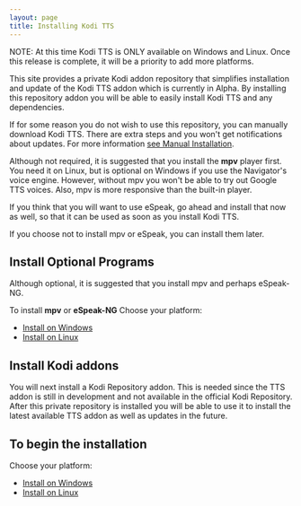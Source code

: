 ```yaml
---
layout: page
title: Installing Kodi TTS
---
```

<meta http-equiv='Content-Type' content='text/html; charset=utf-8' />

NOTE: At this time Kodi TTS is ONLY available on Windows and Linux. Once this release
is complete, it will be a priority to add more platforms.

This site provides a private Kodi addon repository that simplifies installation
and update of the Kodi TTS addon which is currently in Alpha. By installing this
repository addon you will be able to easily install Kodi TTS and any dependencies.

If for some reason you do not wish to use this repository, you can manually download
Kodi TTS. There are extra steps and you won't get notifications about updates. For more
information [see Manual Installation](https://feuerbacher.us/repo/MANUAL_INSTALLATION.html).

Although not required, it is suggested that you install the **mpv** player first. You need
it on Linux, but is optional on Windows if you use the Navigator's voice engine. However,
without mpv you won't be able to try out Google TTS voices. Also, mpv is more responsive
than the built-in player.

If you think that you will want to use eSpeak, go ahead and install that now as well, so 
that it can be used as soon as you install Kodi TTS.

If you choose not to install mpv or eSpeak, you can install them later.

## Install Optional Programs

Although optional, it is suggested that you install mpv and perhaps eSpeak-NG.

To install **mpv** or **eSpeak-NG**
Choose your platform:
  * [Install on Windows](https://feuerbacher.us/repo/INSTALL_WINDOWS_PROG.html) 
  * [Install on Linux](https://feuerbacher.us/repo/INSTALL_LINUX_PROG.html) 

## Install Kodi addons

You will next install a Kodi Repository addon. This is needed since the TTS addon is still
in development and not available in the official Kodi Repository. After this private 
repository is installed you will be able to use it to install the latest available TTS 
addon as well as updates in the future.

## To begin the installation

Choose your platform:
  * [Install on Windows](https://feuerbacher.us/repo/INSTALL_WINDOWS.html) 
  * [Install on Linux](https://feuerbacher.us/repo/INSTALL_LINUX.html)
